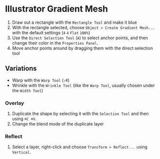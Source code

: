 # Illustrator Gradient Mesh

1. Draw out a rectangle with the `Rectangle Tool` and make it blue
2. With the rectangle selected, choose `Object > Create Gradient Mesh...` with the default settings (`4` `4` `Flat` `100%`)
3. Use the `Direct Selection Tool` (`A`) to select anchor points, and then change their color in the `Properties Panel`.
4. Move anchor points around by dragging them with the direct selection tool

## Variations

- Warp with the `Warp Tool` (`⇧R`)
- Wrinkle with the `Wrinkle Tool` (like the `Warp Tool`, usually chosen under the `Width Tool`)

### Overlay

1. Duplicate the shape by selecting it with the `Selection Tool` and then using `⌘C ⌘V`.
2. Change the blend mode of the duplicate layer

### Reflect

1. Select a layer, right-click and choose `Transform > Reflect...` using `Vertical`.

